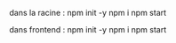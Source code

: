 dans la racine :
    npm init -y
    npm i
    npm start
    
dans frontend :
    npm init -y
    npm i
    npm start